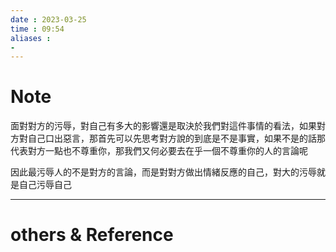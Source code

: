 ```yaml
---
date : 2023-03-25
time : 09:54
aliases :
- 
---
```

# Note
面對對方的污辱，對自己有多大的影響還是取決於我們對這件事情的看法，如果對方對自己口出惡言，那首先可以先思考對方說的到底是不是事實，如果不是的話那代表對方一點也不尊重你，那我們又何必要去在乎一個不尊重你的人的言論呢

因此最污辱人的不是對方的言論，而是對對方做出情緒反應的自己，對大的污辱就是自己污辱自己

---
# others &  Reference

